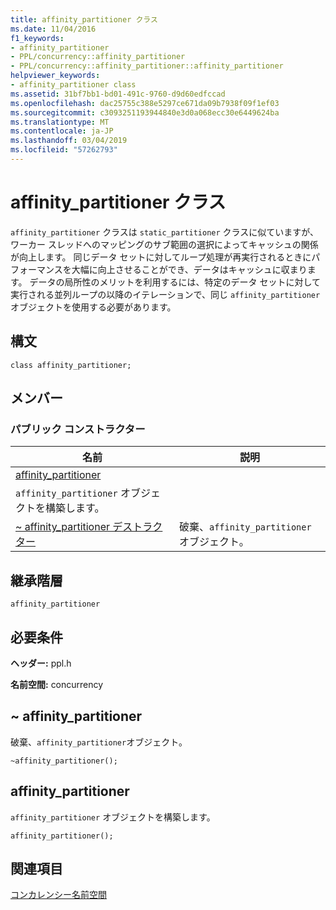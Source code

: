 ```yaml
---
title: affinity_partitioner クラス
ms.date: 11/04/2016
f1_keywords:
- affinity_partitioner
- PPL/concurrency::affinity_partitioner
- PPL/concurrency::affinity_partitioner::affinity_partitioner
helpviewer_keywords:
- affinity_partitioner class
ms.assetid: 31bf7bb1-bd01-491c-9760-d9d60edfccad
ms.openlocfilehash: dac25755c388e5297ce671da09b7938f09f1ef03
ms.sourcegitcommit: c3093251193944840e3d0a068ecc30e6449624ba
ms.translationtype: MT
ms.contentlocale: ja-JP
ms.lasthandoff: 03/04/2019
ms.locfileid: "57262793"
---
```

# <a name="affinitypartitioner-class"></a>affinity_partitioner クラス

`affinity_partitioner` クラスは `static_partitioner` クラスに似ていますが、ワーカー スレッドへのマッピングのサブ範囲の選択によってキャッシュの関係が向上します。 同じデータ セットに対してループ処理が再実行されるときにパフォーマンスを大幅に向上させることができ、データはキャッシュに収まります。 データの局所性のメリットを利用するには、特定のデータ セットに対して実行される並列ループの以降のイテレーションで、同じ `affinity_partitioner` オブジェクトを使用する必要があります。

## <a name="syntax"></a>構文

```
class affinity_partitioner;
```

## <a name="members"></a>メンバー

### <a name="public-constructors"></a>パブリック コンストラクター

|名前|説明|
|----------|-----------------|
|[affinity_partitioner](#ctor)|
  `affinity_partitioner` オブジェクトを構築します。|
|[~ affinity_partitioner デストラクター](#dtor)|破棄、`affinity_partitioner`オブジェクト。|

## <a name="inheritance-hierarchy"></a>継承階層

`affinity_partitioner`

## <a name="requirements"></a>必要条件

**ヘッダー:** ppl.h

**名前空間:** concurrency

##  <a name="dtor"></a> ~ affinity_partitioner

破棄、`affinity_partitioner`オブジェクト。

```
~affinity_partitioner();
```

##  <a name="ctor"></a> affinity_partitioner


  `affinity_partitioner` オブジェクトを構築します。

```
affinity_partitioner();
```

## <a name="see-also"></a>関連項目

[コンカレンシー名前空間](concurrency-namespace.md)
